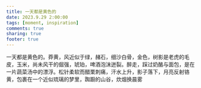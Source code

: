 ```yaml
---
title: 一天都是黄色的
date: 2023.9.29 2:00:00
tags: [moment, inspiration]
comments: true
sharing: true
footer: true
---
```

一天都是黄色的。莽黄，风近似于绿，赭石，细沙白骨，金色，树影是老虎的毛皮，玉米，尚未风干的倔强，琥珀，啤酒泡沫迸裂。醉走，踩过奶酪与面包，是在一片蔬菜汤中的漂浮。松针柔软而醋栗刺痛，汗水上升，影子落下，月亮反射铬黄，包裹在一个近似琉璃的梦里，踟蹰的山谷，炊烟换晨雾

